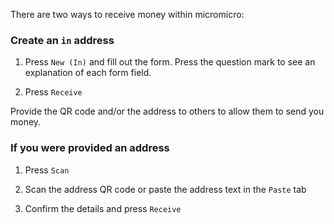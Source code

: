 <!-- Receive Money -->

There are two ways to receive money within micromicro:

### Create an `in` address

1. Press `New (In)` and fill out the form. Press the question mark to see an explanation of each form field.

2. Press `Receive`

Provide the QR code and/or the address to others to allow them to send you money.

### If you were provided an address

1. Press `Scan` 

2. Scan the address QR code or paste the address text in the `Paste` tab

3. Confirm the details and press `Receive`